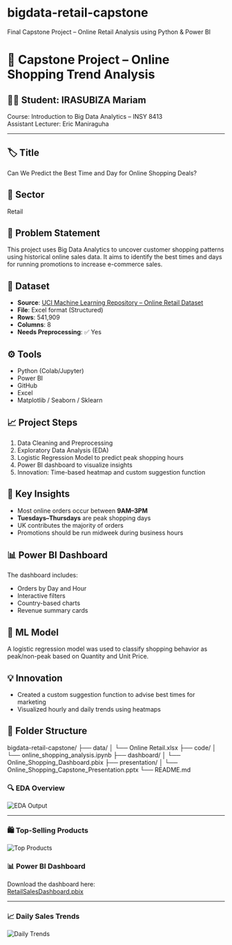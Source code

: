 # bigdata-retail-capstone
Final Capstone Project – Online Retail Analysis using Python &amp; Power BI
# 🛒 Capstone Project – Online Shopping Trend Analysis

## 👩‍💻 Student: IRASUBIZA Mariam  
Course: Introduction to Big Data Analytics – INSY 8413  
Assistant Lecturer: Eric Maniraguha

---

## 🏷️ Title
Can We Predict the Best Time and Day for Online Shopping Deals?

## 📌 Sector
Retail

## 🧠 Problem Statement
This project uses Big Data Analytics to uncover customer shopping patterns using historical online sales data. It aims to identify the best times and days for running promotions to increase e-commerce sales.

## 📂 Dataset
- **Source**: [UCI Machine Learning Repository – Online Retail Dataset](https://archive.ics.uci.edu/ml/datasets/Online+Retail)
- **File**: Excel format (Structured)
- **Rows**: 541,909  
- **Columns**: 8  
- **Needs Preprocessing**: ✅ Yes

## ⚙️ Tools
- Python (Colab/Jupyter)  
- Power BI  
- GitHub  
- Excel  
- Matplotlib / Seaborn / Sklearn

## 📈 Project Steps
1. Data Cleaning and Preprocessing
2. Exploratory Data Analysis (EDA)
3. Logistic Regression Model to predict peak shopping hours
4. Power BI dashboard to visualize insights
5. Innovation: Time-based heatmap and custom suggestion function

## 🎯 Key Insights
- Most online orders occur between **9AM–3PM**
- **Tuesdays–Thursdays** are peak shopping days
- UK contributes the majority of orders
- Promotions should be run midweek during business hours

## 📊 Power BI Dashboard
The dashboard includes:
- Orders by Day and Hour
- Interactive filters
- Country-based charts
- Revenue summary cards

## 🤖 ML Model
A logistic regression model was used to classify shopping behavior as peak/non-peak based on Quantity and Unit Price.

## 💡 Innovation
- Created a custom suggestion function to advise best times for marketing
- Visualized hourly and daily trends using heatmaps

## 📁 Folder Structure

bigdata-retail-capstone/
├── data/
│   └── Online Retail.xlsx
├── code/
│   └── online_shopping_analysis.ipynb
├── dashboard/
│   └── Online_Shopping_Dashboard.pbix
├── presentation/
│   └── Online_Shopping_Capstone_Presentation.pptx
└── README.md
### 🔍 EDA Overview

![EDA Output](./screenshots/eda_output.png)

---

### 🛍️ Top-Selling Products

![Top Products](./screenshots/top_products.png)

### 📊 Power BI Dashboard

Download the dashboard here:  
[RetailSalesDashboard.pbix](./RetailSalesDashboard.pbix)

---

### 📈 Daily Sales Trends

![Daily Trends](./screenshots/daily_sales.png)
